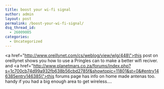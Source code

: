 ```yaml
---
title: boost your wi-fi signal
author: admin
layout: post
permalink: /boost-your-wi-fi-signal/
dsq_thread_id:
  - 26009005
categories:
  - Uncategorized
---
```

<a href=\"http://www.oreillynet.com/cs/weblog/view/wlg/448\">this post on oreillynet shows you</a> how to use a Pringles can to make a better wifi reciver. and <a href=\"http://www.planetmars.co.za/forums/index.php?s=1c700cb74d99a932fb638b56cbd2785f&showtopic=11801&st=0&#entry146385entry146385\">this forums page</a> has info on home made antenas too. handy if you had a big enough area to get wireless&#8230;.